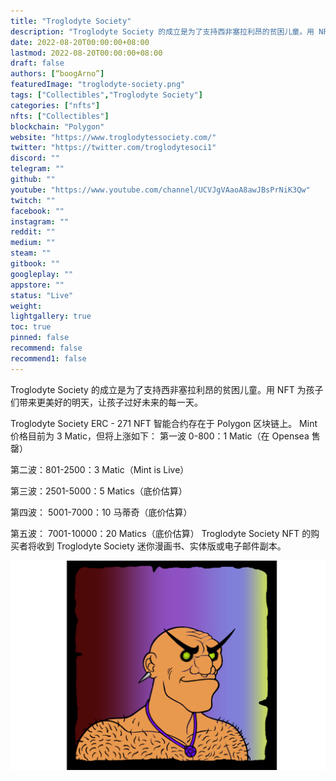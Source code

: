 ```yaml
---
title: "Troglodyte Society"
description: "Troglodyte Society 的成立是为了支持西非塞拉利昂的贫困儿童。用 NFT 为孩子们带来更美好的明天"
date: 2022-08-20T00:00:00+08:00
lastmod: 2022-08-20T00:00:00+08:00
draft: false
authors: [“boogArno”]
featuredImage: "troglodyte-society.png"
tags: ["Collectibles","Troglodyte Society"]
categories: ["nfts"]
nfts: ["Collectibles"]
blockchain: "Polygon"
website: "https://www.troglodytessociety.com/"
twitter: "https://twitter.com/troglodytesoci1"
discord: ""
telegram: ""
github: ""
youtube: "https://www.youtube.com/channel/UCVJgVAaoA8awJBsPrNiK3Qw"
twitch: ""
facebook: ""
instagram: ""
reddit: ""
medium: ""
steam: ""
gitbook: ""
googleplay: ""
appstore: ""
status: "Live"
weight: 
lightgallery: true
toc: true
pinned: false
recommend: false
recommend1: false
---
```

Troglodyte Society 的成立是为了支持西非塞拉利昂的贫困儿童。用 NFT 为孩子们带来更美好的明天，让孩子过好未来的每一天。

Troglodyte Society ERC - 271 NFT 智能合约存在于 Polygon 区块链上。 Mint 价格目前为 3 Matic，但将上涨如下：
第一波 0-800：1 Matic（在 Opensea 售罄）

第二波：801-2500：3 Matic（Mint is Live）

第三波：2501-5000：5 Matics（底价估算）

第四波：
5001-7000：10 马蒂奇（底价估算）

第五波：
7001-10000：20 Matics（底价估算）
Troglodyte Society NFT 的购买者将收到 Troglodyte Society 迷你漫画书、实体版或电子邮件副本。

![troglodytesociety-dapp-collectibles-matic-image1_23b409f22fcfe87e2ba05bc6873a2997](troglodytesociety-dapp-collectibles-matic-image1_23b409f22fcfe87e2ba05bc6873a2997.png)
